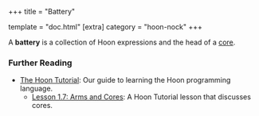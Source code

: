 +++ title = "Battery"

template = "doc.html" [extra] category = "hoon-nock" +++

A **battery** is a collection of Hoon expressions and the head of a
[core](/docs/glossary/core).

### Further Reading

- [The Hoon Tutorial](/docs/hoon/hoon-school/): Our guide to learning the Hoon
  programming language.
  - [Lesson 1.7: Arms and Cores](/docs/hoon/hoon-school/arms-and-cores): A Hoon
    Tutorial lesson that discusses cores.
